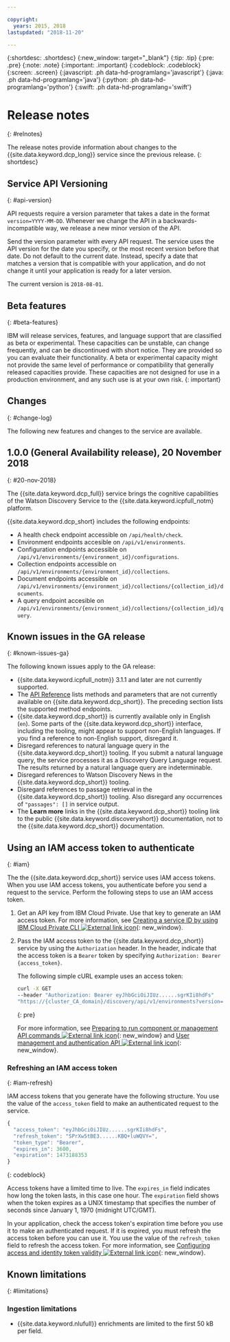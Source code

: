 ```yaml
---

copyright:
  years: 2015, 2018
lastupdated: "2018-11-20"

---
```


{:shortdesc: .shortdesc}
{:new_window: target="_blank"}
{:tip: .tip}
{:pre: .pre}
{:note: .note}
{:important: .important}
{:codeblock: .codeblock}
{:screen: .screen}
{:javascript: .ph data-hd-programlang='javascript'}
{:java: .ph data-hd-programlang='java'}
{:python: .ph data-hd-programlang='python'}
{:swift: .ph data-hd-programlang='swift'}

# Release notes
{: #relnotes}

The release notes provide information about changes to the {{site.data.keyword.dcp_long}} service since the previous release.
{: shortdesc}

## Service API Versioning
{: #api-version}

API requests require a version parameter that takes a date in the format `version=YYYY-MM-DD`. Whenever we change the API in a backwards-incompatible way, we release a new minor version of the API.

Send the version parameter with every API request. The service uses the API version for the date you specify, or the most recent version before that date. Do not default to the current date. Instead, specify a date that matches a version that is compatible with your application, and do not change it until your application is ready for a later version.

The current version is `2018-08-01`.

## Beta features
{: #beta-features}

IBM will release services, features, and language support that are classified as beta or experimental. These capacities can be unstable, can change frequently, and can be discontinued with short notice. They are provided so you can evaluate their functionality. A beta or experimental capacity might not provide the same level of performance or compatibility that generally released capacities provide. These capacities are not designed for use in a production environment, and any such use is at your own risk.
{: important}

## Changes
{: #change-log}

The following new features and changes to the service are available.

## 1.0.0 (General Availability release), 20 November 2018
{: #20-nov-2018}

The {{site.data.keyword.dcp_full}} service brings the cognitive capabilities of the Watson Discovery Service to the {{site.data.keyword.icpfull_notm} platform.

{{site.data.keyword.dcp_short} includes the following endpoints:
 - A health check endpoint accessible on `/api/health/check`.
 - Environment endpoints accesible on `/api/v1/environments`.
 - Configuration endpoints accessible on `/api/v1/environments/{environment_id}/configurations`.
 - Collection endpoints accessible on `/api/v1/environments/{environment_id}/collections`.
 - Document endpoints accessible on `/api/v1/environments/{environment_id}/collections/{collection_id}/documents`.
 - A query endpoint accesible on `/api/v1/environments/{environment_id}/collections/{collection_id}/query`.
  
## Known issues in the GA release
{: #known-issues-ga}

The following known issues apply to the GA release:

  - {{site.data.keyword.icpfull_notm}} 3.1.1 and later are not currently supported.
  - The [API Reference](https://console.bluemix.net/apidocs/discovery-icp) lists methods and parameters that are not currently available on {{site.data.keyword.dcp_short}}. The preceding section lists the supported method endpoints.
  - {{site.data.keyword.dcp_short}} is currently available only in English (`en`). Some parts of the {{site.data.keyword.dcp_short}} interface, including the tooling, might appear to support non-English languages. If you find a reference to non-English support, disregard it.
  - Disregard references to natural language query in the {{site.data.keyword.dcp_short}} tooling. If you submit a natural language query, the service processes it as a Discovery Query Language request. The results returned by a natural language query are indeterminable.
  - Disregard references to Watson Discovery News in the {{site.data.keyword.dcp_short}} tooling.
  - Disregard references to passage retrieval in the {{site.data.keyword.dcp_short}} tooling. Also disregard any occurrences of  `"passages": []` in service output.
  - The **Learn more** links in the {{site.data.keyword.dcp_short}} tooling link to the public {{site.data.keyword.discoveryshort}} documentation, not to the {{site.data.keyword.dcp_short}} documentation.

## Using an IAM access token to authenticate
{: #iam}

The the {{site.data.keyword.dcp_short}} service uses IAM access tokens. When you use IAM access tokens, you authenticate before you send a request to the  service. Perform the following steps to use an IAM access token.

1.  Get an API key from IBM Cloud Private. Use that key to generate an IAM access token. For more information, see [Creating a service ID by using IBM Cloud Private CLI ![External link icon](../../icons/launch-glyph.svg "External link icon")](https://www.ibm.com/support/knowledgecenter/SSBS6K_3.1.0/manage_cluster/cli_iam_create_serviceid.html){: new_window}.
1.  Pass the IAM access token to the {{site.data.keyword.dcp_short}} service by using the `Authorization` header. In the header, indicate that the access token is a `Bearer` token by specifying `Authorization: Bearer {access_token}`.

    The following simple cURL example uses an access token:

    ```bash
    curl -X GET
    --header "Authorization: Bearer eyJhbGciOiJIUz......sgrKIi8hdFs"
    "https://{cluster_CA_domain}/discovery/api/v1/environments?version=2018-08-01"
    ```
    {: pre}

    For more information, see [Preparing to run component or management API commands ![External link icon](../../icons/launch-glyph.svg "External link icon")](https://www.ibm.com/support/knowledgecenter/SSBS6K_3.1.0/apis/access_api.html){: new_window} and [User management and authentication API ![External link icon](../../icons/launch-glyph.svg "External link icon")](https://www.ibm.com/support/knowledgecenter/SSBS6K_3.1.0/apis/auth_manage_api.html){: new_window}.

### Refreshing an IAM access token
{: #iam-refresh}

IAM access tokens that you generate have the following structure. You use the value of the `access_token` field to make an authenticated request to the service.

```javascript
{
  "access_token": "eyJhbGciOiJIUz......sgrKIi8hdFs",
  "refresh_token": "SPrXw5tBE3......KBQ+luWQVY=",
  "token_type": "Bearer",
  "expires_in": 3600,
  "expiration": 1473188353
}
```
{: codeblock}

Access tokens have a limited time to live. The `expires_in` field indicates how long the token lasts, in this case one hour. The `expiration` field shows when the token expires as a UNIX timestamp that specifies the number of seconds since January 1, 1970 (midnight UTC/GMT).

In your application, check the access token's expiration time before you use it to make an authenticated request. If it is expired, you must refresh the access token before you can use it. You use the value of the `refresh_token` field to refresh the access token. For more information, see [Configuring access and identity token validity ![External link icon](../../icons/launch-glyph.svg "External link icon")](https://www.ibm.com/support/knowledgecenter/SSBS6K_3.1.0/user_management/token_value.html){: new_window}.

## Known limitations
{: #limitations}

### Ingestion limitations

-   {{site.data.keyword.nlufull}} enrichments are limited to the first 50 kB per field.

